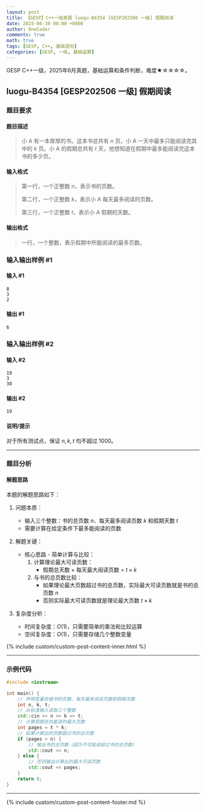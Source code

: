 ```yaml
---
layout: post
title: 【GESP】C++一级真题 luogu-B4354 [GESP202506 一级] 假期阅读
date: 2025-06-30 08:00 +0800
author: OneCoder
comments: true
math: true
tags: [GESP, C++, 基础语句]
categories: [GESP, 一级, 基础运算]
---
```

GESP C++一级，2025年6月真题，基础运算和条件判断，难度★☆☆☆☆。

<!--more-->

## luogu-B4354 [GESP202506 一级] 假期阅读

### 题目要求

#### 题目描述

>小 A 有一本厚厚的书。这本书总共有 $n$ 页，小 A 一天中最多只能阅读完其中的 $k$ 页。小 A 的假期总共有 $t$ 天，他想知道在假期中最多能阅读完这本书的多少页。

#### 输入格式

>第一行，一个正整数 $n$，表示书的页数。
>
>第二行，一个正整数 $k$，表示小 A 每天最多阅读的页数。
>
>第三行，一个正整数 $t$，表示小 A 假期的天数。

#### 输出格式

>一行，一个整数，表示假期中所能阅读的最多页数。

### 输入输出样例 #1

#### 输入 #1

```plaintext
8
3
2
```

#### 输出 #1

```plaintext
6
```

### 输入输出样例 #2

#### 输入 #2

```plaintext
19
3
30
```

#### 输出 #2

```plaintext
19
```

#### 说明/提示

对于所有测试点，保证 $n,k,t$ 均不超过 $1000$。

---

### 题目分析

#### 解题思路

本题的解题思路如下：

1. 问题本质：
   - 输入三个整数：书的总页数 $n$、每天最多阅读页数 $k$ 和假期天数 $t$
   - 需要计算在给定条件下最多能阅读的页数

2. 解题关键：
   - 核心思路 - 简单计算与比较：
     1. 计算理论最大可读页数：
        - 假期总天数 × 每天最大阅读页数 = $t \times k$
     2. 与书的总页数比较：
        - 如果理论最大页数超过书的总页数，实际最大可读页数就是书的总页数 $n$
        - 否则实际最大可读页数就是理论最大页数 $t \times k$

3. 复杂度分析：
   - 时间复杂度：$O(1)$，只需要简单的乘法和比较运算
   - 空间复杂度：$O(1)$，只需要存储几个整数变量

{% include custom/custom-post-content-inner.html %}

---

### 示例代码

```cpp
#include <iostream>

int main() {
    // 声明变量存储书的页数、每天最多阅读页数和假期天数
    int n, k, t;
    // 从标准输入读取三个整数
    std::cin >> n >> k >> t;
    // 计算假期总共能读的最大页数
    int pages = t * k;
    // 如果计算出的页数超过书的总页数
    if (pages > n) {
        // 输出书的总页数（因为不可能读超过书的总页数）
        std::cout << n;
    } else {
        // 否则输出计算出的最大可读页数
        std::cout << pages;
    }
    return 0;
}          
```

---

{% include custom/custom-post-content-footer.md %}
